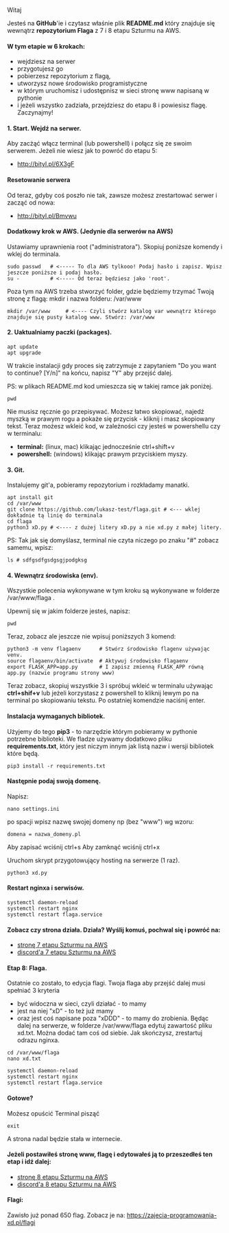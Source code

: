 Witaj

Jesteś na **GitHub**'ie i czytasz właśnie plik **README.md** który znajduje się wewnątrz **repozytorium Flaga** z 7 i 8 etapu Szturmu na AWS.

#### W tym etapie w 6 krokach:
- wejdziesz na serwer
- przygotujesz go
- pobierzesz repozytorium z flagą,
- utworzysz nowe środowisko programistyczne
- w którym uruchomisz i udostępnisz w sieci stronę www napisaną w pythonie
- i jeżeli wszystko zadziała, przejdziesz do etapu 8 i powiesisz flagę. Zaczynajmy!

#### 1. Start. Wejdź na serwer.
Aby zacżąć włącz terminal (lub powershell) i połącz się ze swoim serwerem. Jeżeli nie wiesz jak to powróć do etapu 5:
- http://bityl.pl/6X3gF

#### Resetowanie serwera
Od teraz, gdyby coś poszło nie tak, zawsze możesz zrestartować serwer i zacząć od nowa:
- http://bityl.pl/Bmvwu

#### Dodatkowy krok w AWS. (Jedynie dla serwerów na AWS)
Ustawiamy uprawnienia root ("administratora"). Skopiuj poniższe komendy i wklej do terminala.
```
sudo passwd   # <----- To dla AWS tylkooo! Podaj hasło i zapisz. Wpisz jeszcze poniższe i podaj hasło.
su -          # <----- Od teraz będziesz jako 'root'.
```
Poza tym na AWS trzeba stworzyć folder, gdzie będziemy trzymać Twoją stronę z flagą: mkdir i nazwa folderu: /var/www
```
mkdir /var/www     # <---- Czyli stwórz katalog var wewnątrz którego znajduje się pusty katalog www. Stwórz: /var/www
```

#### 2. Uaktualniamy paczki (packages).
```
apt update
apt upgrade
```
W trakcie instalacji gdy proces się zatrzymuje z zapytaniem "Do you want to continue? [Y/n]" na końcu, napisz "Y" aby przejść dalej.

PS: w plikach README.md kod umieszcza się w takiej ramce jak poniżej.
```
pwd
```
Nie musisz ręcznie go przepisywać. Możesz łatwo skopiować, najedź myszką w prawym rogu a pokaże się przycisk - kliknij i masz skopiowany tekst. Teraz możesz wkleić kod, w zależności czy jesteś w powershellu czy w terminalu:
- **terminal:** (linux, mac) klikając jednocześnie ctrl+shift+v
- **powershell:** (windows) klikając prawym przyciskiem myszy.

#### 3. Git.
Instalujemy git'a, pobieramy repozytorium i rozkładamy manatki.
```
apt install git
cd /var/www
git clone https://github.com/lukasz-test/flaga.git # <--- wklej dokładnie tą linię do terminala
cd flaga
python3 xD.py # <---- z dużej litery xD.py a nie xd.py z małej litery.
```
PS: Tak jak się domyślasz, terminal nie czyta niczego po znaku "#" zobacz samemu, wpisz:
```
ls # sdfgsdfgsdgsgjpodgksg
```

#### 4. Wewnątrz środowiska (env).
Wszystkie polecenia wykonywane w tym kroku są wykonywane w folderze /var/www/flaga .

Upewnij się w jakim folderze jesteś, napisz:
```
pwd
```
Teraz, zobacz ale jeszcze nie wpisuj poniższych 3 komend:

```
python3 -m venv flagaenv      # Stwórz środowisko flagenv używając venv.
source flagaenv/bin/activate  # Aktywuj środowisko flagaenv
export FLASK_APP=app.py       # I zapisz zmienną FLASK_APP równą app.py (nazwie programu strony www) 
```
Teraz zobacz, skopiuj wszystkie 3 i spróbuj wkleić w terminalu używając **ctrl+shif+v** lub jeżeli korzystasz z powershell to kliknij lewym po na terminal po skopiowaniu tekstu. Po ostatniej komendzie naciśnij enter.

#### Instalacja wymaganych bibliotek.
Użyjemy do tego **pip3** - to narzędzie którym pobieramy w pythonie potrzebne biblioteki. We fladze używamy dodatkowo pliku **requirements.txt**, który jest niczym innym jak listą nazw i wersji bibliotek które będą.
```
pip3 install -r requirements.txt
```

#### Następnie podaj swoją domenę.
Napisz:
```
nano settings.ini
```
po spacji wpisz nazwę swojej domeny np (bez "www") wg wzoru:
```
domena = nazwa_domeny.pl
```
Aby zapisać wciśnij ctrl+s Aby zamknąć wciśnij ctrl+x

Uruchom skrypt przygotowujący hosting na serwerze (1 raz).
```
python3 xd.py
```
#### Restart nginxa i serwisów.
```
systemctl daemon-reload
systemctl restart nginx
systemctl restart flaga.service
```

#### Zobacz czy strona działa. Działa? Wyślij komuś, pochwal się i powróć na:
- [stronę 7 etapu Szturmu na AWS](https://zajecia-programowania-xd.pl/szturm_na_aws/7)
- [discord'a 7 etapu Szturmu na AWS](https://discord.gg/NjKvJeYZtB)

#### Etap 8: Flaga.
Ostatnie co zostało, to edycja flagi. Twoja flaga aby przejść dalej musi spełniać 3 kryteria
- być widoczna w sieci, czyli działać - to mamy
- jest na niej "xD" - to też już mamy
- oraz jest coś napisane poza "xDDD" - to mamy do zrobienia.
Będąc dalej na serwerze, w folderze /var/www/flaga edytuj zawartość pliku xd.txt. Można dodać tam coś od siebie. Jak skończysz, zrestartuj odrazu nginxa.
```
cd /var/www/flaga
nano xd.txt

systemctl daemon-reload
systemctl restart nginx
systemctl restart flaga.service
```

#### Gotowe?
Możesz opuścić Terminal pisząć

```
exit
```

A strona nadal będzie stała w internecie.

#### Jeżeli postawiłeś stronę www, flagę i edytowałeś ją to przeszedłeś ten etap i idź dalej:
- [stronę 8 etapu Szturmu na AWS](https://zajecia-programowania-xd.pl/szturm_na_aws/8)
- [discord'a 8 etapu Szturmu na AWS](https://discord.gg/S5bN7TCAYq)

#### Flagi: 

Zawisło już ponad 650 flag. Zobacz je na:
https://zajecia-programowania-xd.pl/flagi
